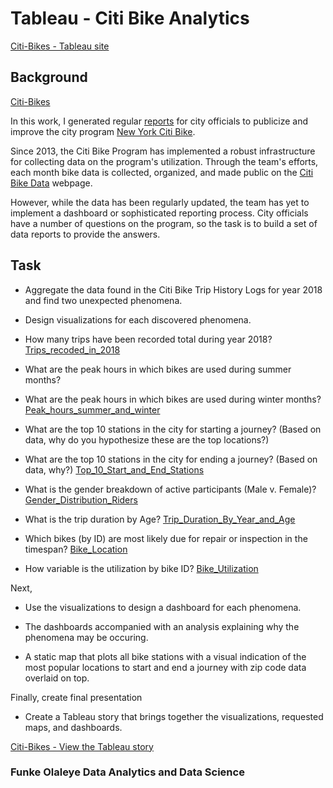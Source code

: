 # Tableau - Citi Bike Analytics

[Citi-Bikes - Tableau site](https://public.tableau.com/profile/funke.olaleye#!/vizhome/citibike_tripdata/CitibikeTripdata)

## Background

[Citi-Bikes](Resources/Images/citi-bike-station-bikes.jpg)

In this work, I generated regular [reports](https://public.tableau.com/profile/funke.olaleye#!/vizhome/citibike_tripdata/CitibikeTripdata) for city officials to publicize and improve the city program [New York Citi Bike](https://en.wikipedia.org/wiki/Citi_Bike).

Since 2013, the Citi Bike Program has implemented a robust infrastructure for collecting data on the program's utilization. Through the team's efforts, each month bike data is collected, organized, and made public on the [Citi Bike Data](https://www.citibikenyc.com/system-data) webpage.

However, while the data has been regularly updated, the team has yet to implement a dashboard or sophisticated reporting process. City officials have a number of questions on the program, so the task is to build a set of data reports to provide the answers.

## Task

* Aggregate the data found in the Citi Bike Trip History Logs for year 2018 and find two unexpected phenomena. 

* Design visualizations for each discovered phenomena. 

* How many trips have been recorded total during year 2018?
[Trips_recoded_in_2018](Resources/Trips_recoded_in_2018.jpg)


* What are the peak hours in which bikes are used during summer months?

* What are the peak hours in which bikes are used during winter months?
[Peak_hours_summer_and_winter](Peak_hours_summer_and_winter.jpg)



* What are the top 10 stations in the city for starting a journey? (Based on data, why do you hypothesize these are the top locations?)

* What are the top 10 stations in the city for ending a journey? (Based on data, why?)
[Top_10_Start_and_End_Stations](Top_10_Start_and_End_Stations.jpg)



* What is the gender breakdown of active participants (Male v. Female)?
[Gender_Distribution_Riders](Gender_Distribution_Riders.jpg)


* What is the trip duration by Age?
[Trip_Duration_By_Year_and_Age](Trip_Duration_By_Year_and_Age.jpg)


* Which bikes (by ID) are most likely due for repair or inspection in the timespan?
[Bike_Location](Bike_Location.jpg)


* How variable is the utilization by bike ID?
[Bike_Utilization](Bike_Utilization.jpg)

Next,

* Use the visualizations to design a dashboard for each phenomena.
* The dashboards accompanied with an analysis explaining why the phenomena may be occuring. 


* A static map that plots all bike stations with a visual indication of the most popular locations to start and end a journey with zip code data overlaid on top.

Finally, create final presentation

* Create a Tableau story that brings together the visualizations, requested maps, and dashboards.

[Citi-Bikes - View the Tableau story](https://public.tableau.com/profile/funke.olaleye#!/vizhome/citibike_tripdata/CitibikeTripdata)

### Funke Olaleye Data Analytics and Data Science

